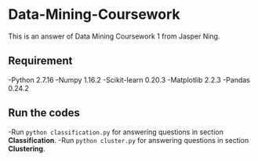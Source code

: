 # Data-Mining-Coursework
This is an answer of Data Mining Coursework 1 from Jasper Ning.

## Requirement
-Python 2.7.16
-Numpy 1.16.2
-Scikit-learn 0.20.3
-Matplotlib 2.2.3
-Pandas 0.24.2

## Run the codes
-Run `python classification.py` for answering questions in section **Classification**.
-Run `python cluster.py` for answering questions in section **Clustering**.